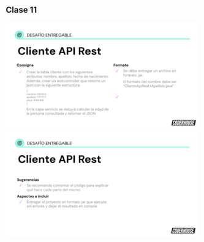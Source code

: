 ## Clase 11

![image](/challenges_descriptions/assets/desafio-4-1.png)
![image](/challenges_descriptions/assets/desafio-4-2.png)
